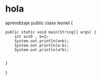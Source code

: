 # hola
aprendizaje 
public class leonel {

	public static void main(String[] args) {
		int a=10 , b=2;
		System.out.println(a+b);
		System.out.println(a-b);
		System.out.println(a*b);
	

	}

}
